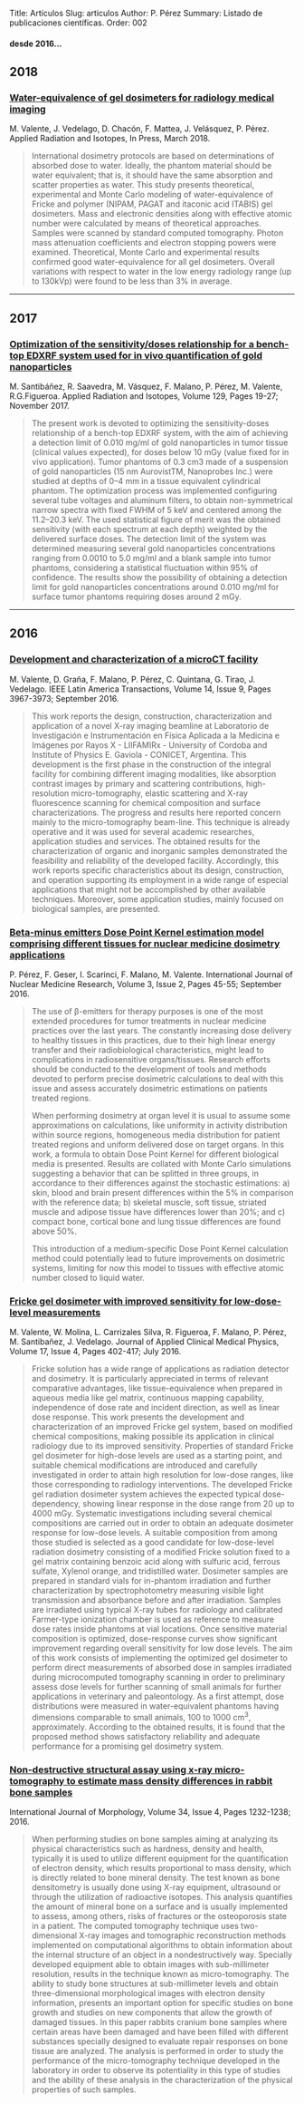 Title: Artículos
Slug: articulos
Author: P. Pérez
Summary: Listado de publicaciones científicas.
Order: 002

#### desde 2016...

## 2018

### [Water-equivalence of gel dosimeters for radiology medical imaging](https://www.sciencedirect.com/science/article/pii/S0969804317313222)

M. Valente, J. Vedelago, D. Chacón, F. Mattea, J. Velásquez, P. Pérez. Applied Radiation and Isotopes, In Press, March 2018.

>International dosimetry protocols are based on determinations of absorbed dose to water. Ideally, the phantom material should be water equivalent; that is, it should have the same absorption and scatter properties as water. This study presents theoretical, experimental and Monte Carlo modeling of water-equivalence of Fricke and polymer (NIPAM, PAGAT and itaconic acid ITABIS) gel dosimeters. Mass and electronic densities along with effective atomic number were calculated by means of theoretical approaches. Samples were scanned by standard computed tomography. Photon mass attenuation coefficients and electron stopping powers were examined. Theoretical, Monte Carlo and experimental results confirmed good water-equivalence for all gel dosimeters. Overall variations with respect to water in the low energy radiology range (up to 130kVp) were found to be less than 3% in average.

---

## 2017

### [Optimization of the sensitivity/doses relationship for a bench-top EDXRF system used for in vivo quantification of gold nanoparticles](https://www.sciencedirect.com/science/article/pii/S0969804316310934?via%3Dihub)

M. Santibáñez, R. Saavedra, M. Vásquez, F. Malano, P. Pérez, M. Valente, R.G.Figueroa. Applied Radiation and Isotopes, Volume 129, Pages 19-27; November 2017.

>The present work is devoted to optimizing the sensitivity-doses relationship of a bench-top EDXRF system, with the aim of achieving a detection limit of 0.010 mg/ml of gold nanoparticles in tumor tissue (clinical values expected), for doses below 10 mGy (value fixed for in vivo application). Tumor phantoms of 0.3 cm3 made of a suspension of gold nanoparticles (15 nm AurovistTM, Nanoprobes Inc.) were studied at depths of 0–4 mm in a tissue equivalent cylindrical phantom. The optimization process was implemented configuring several tube voltages and aluminum filters, to obtain non-symmetrical narrow spectra with fixed FWHM of 5 keV and centered among the 11.2–20.3 keV. The used statistical figure of merit was the obtained sensitivity (with each spectrum at each depth) weighted by the delivered surface doses. The detection limit of the system was determined measuring several gold nanoparticles concentrations ranging from 0.0010 to 5.0 mg/ml and a blank sample into tumor phantoms, considering a statistical fluctuation within 95% of confidence. The results show the possibility of obtaining a detection limit for gold nanoparticles concentrations around 0.010 mg/ml for surface tumor phantoms requiring doses around 2 mGy.

---

## 2016

### [Development and characterization of a microCT facility](http://ieeexplore.ieee.org/document/7785920/)

M. Valente, D. Graña, F. Malano, P. Pérez, C. Quintana, G. Tirao, J. Vedelago. IEEE Latin America Transactions, Volume 14, Issue 9, Pages 3967-3973; September 2016.

>This work reports the design, construction, characterization and application of a novel X-ray imaging beamline at Laboratorio de Investigación e Instrumentación en Física Aplicada a la Medicina e Imágenes por Rayos X - LIIFAMIRx - University of Cordoba and Institute of Physics E. Gaviola - CONICET, Argentina. This development is the first phase in the construction of the integral facility for combining different imaging modalities, like absorption contrast images by primary and scattering contributions, high-resolution micro-tomography, elastic scattering and X-ray fluorescence scanning for chemical composition and surface characterizations. The progress and results here reported concern mainly to the micro-tomography beam-line. This technique is already operative and it was used for several academic researches, application studies and services. The obtained results for the characterization of organic and inorganic samples demonstrated the feasibility and reliability of the developed facility. Accordingly, this work reports specific characteristics about its design, construction, and operation supporting its employment in a wide range of especial applications that might not be accomplished by other available techniques. Moreover, some application studies, mainly focused on biological samples, are presented.

### [Beta-minus emitters Dose Point Kernel estimation model comprising different tissues for nuclear medicine dosimetry applications](http://dx.doi.org/10.15379/2408-9788.2016.03.02.02)

P. Pérez, F. Geser, I. Scarinci, F. Malano, M. Valente. International Journal of Nuclear Medicine Research, Volume 3, Issue 2, Pages 45-55; September 2016.

>The use of β-emitters for therapy purposes is one of the most extended procedures for tumor treatments in nuclear medicine practices over the last years. The constantly increasing dose delivery to healthy tissues in this practices, due to their high linear energy transfer and their radiobiological characteristics, might lead to complications in radiosensitive organs/tissues. Research efforts should be conducted to the development of tools and methods devoted to perform precise dosimetric calculations to deal with this issue and assess accurately dosimetric estimations on patients treated regions.
>
> When performing dosimetry at organ level it is usual to assume some approximations on calculations, like uniformity in activity distribution within source regions, homogeneous media distribution for patient treated regions and uniform delivered dose on target organs. In this work, a formula to obtain Dose Point Kernel for different biological media is presented. Results are collated with Monte Carlo simulations suggesting a behavior that can be splitted in three groups, in accordance to their differences against the stochastic estimations: a) skin, blood and brain present differences within the 5% in comparison with the reference data; b) skeletal muscle, soft tissue, striated muscle and adipose tissue have differences lower than 20%; and c) compact bone, cortical bone and lung tissue differences are found above 50%.
>
> This introduction of a medium-specific Dose Point Kernel calculation method could potentially lead to future improvements on dosimetric systems, limiting for now this model to tissues with effective atomic number closed to liquid water.

### [Fricke gel dosimeter with improved sensitivity for low-dose-level measurements](http://onlinelibrary.wiley.com/doi/10.1120/jacmp.v17i4.5626/full)

M. Valente, W. Molina, L. Carrizales Silva, R. Figueroa, F. Malano, P. Pérez, M. Santibañez, J. Vedelago. Journal of Applied Clinical Medical Physics, Volume 17, Issue 4, Pages 402-417; July 2016.

>Fricke solution has a wide range of applications as radiation detector and dosimetry. It is particularly appreciated in terms of relevant comparative advantages, like tissue-equivalence when prepared in aqueous media like gel matrix, continuous mapping capability, independence of dose rate and incident direction, as well as linear dose response. This work presents the development and characterization of an improved Fricke gel system, based on modified chemical compositions, making possible its application in clinical radiology due to its improved sensitivity. Properties of standard Fricke gel dosimeter for high-dose levels are used as a starting point, and suitable chemical modifications are introduced and carefully investigated in order to attain high resolution for low-dose ranges, like those corresponding to radiology interventions. The developed Fricke gel radiation dosimeter system achieves the expected typical dose-dependency, showing linear response in the dose range from 20 up to 4000 mGy. Systematic investigations including several chemical compositions are carried out in order to obtain an adequate dosimeter response for low-dose levels. A suitable composition from among those studied is selected as a good candidate for low-dose-level radiation dosimetry consisting of a modified Fricke solution fixed to a gel matrix containing benzoic acid along with sulfuric acid, ferrous sulfate, Xylenol orange, and tridistilled water. Dosimeter samples are prepared in standard vials for in-phantom irradiation and further characterization by spectrophotometry measuring visible light transmission and absorbance before and after irradiation. Samples are irradiated using typical X-ray tubes for radiology and calibrated Farmer-type ionization chamber is used as reference to measure dose rates inside phantoms at vial locations. Once sensitive material composition is optimized, dose-response curves show significant improvement regarding overall sensitivity for low dose levels. The aim of this work consists of implementing the optimized gel dosimeter to perform direct measurements of absorbed dose in samples irradiated during microcomputed tomography scanning in order to preliminary assess dose levels for further scanning of small animals for further applications in veterinary and paleontology. As a first attempt, dose distributions were measured in water-equivalent phantoms having dimensions comparable to small animals, 100 to 1000 cm<sup>3</sup>, approximately. According to the obtained results, it is found that the proposed method shows satisfactory reliability and adequate performance for a promising gel dosimetry system.

### [Non-destructive structural assay using x-ray micro-tomography to estimate mass density differences in rabbit bone samples](http://www.scielo.cl/scielo.php?script=sci_abstract&pid=S0717-95022016000400010&lng=es&nrm=iso&tlng=en)

International Journal of Morphology, Volume 34, Issue 4, Pages 1232-1238; 2016.

>When performing studies on bone samples aiming at analyzing its physical characteristics such as hardness, density and health, typically it is used to utilize different equipment for the quantification of electron density, which results proportional to mass density, which is directly related to bone mineral density. The test known as bone densitometry is usually done using X-ray equipment, ultrasound or through the utilization of radioactive isotopes. This analysis quantifies the amount of mineral bone on a surface and is usually implemented to assess, among others, risks of fractures or the osteoporosis state in a patient. The computed tomography technique uses two-dimensional X-ray images and tomographic reconstruction methods implemented on computational algorithms to obtain information about the internal structure of an object in a nondestructively way. Specially developed equipment able to obtain images with sub-millimeter resolution, results in the technique known as micro-tomography. The ability to study bone structures at sub-millimeter levels and obtain three-dimensional morphological images with electron density information, presents an important option for specific studies on bone growth and studies on new components that allow the growth of damaged tissues. In this paper rabbits cranium bone samples where certain areas have been damaged and have been filled with different substances specially designed to evaluate repair responses on bone tissue are analyzed. The analysis is performed in order to study the performance of the micro-tomography technique developed in the laboratory in order to observe its potentiality in this type of studies and the ability of these analysis in the characterization of the physical properties of such samples.
